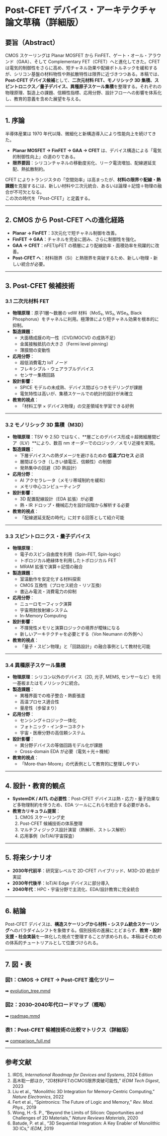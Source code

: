 # Post-CFET デバイス・アーキテクチャ 論文草稿（詳細版）

## 要旨（Abstract）
CMOS スケーリングは Planar MOSFET から FinFET、ゲート・オール・アラウンド（GAA）、そして Complementary FET（CFET）へと進化してきた。CFET は電気的制御性をさらに高め、短チャネル効果や配線ボトルネックを緩和するが、シリコン基盤の材料物性や熱拡散特性は限界に近づきつつある。本稿では、**Post-CFET デバイス候補**として、**二次元材料 FET、モノリシック 3D 集積、スピントロニクス／量子デバイス、異種原子スケール集積**を整理する。それぞれの物理原理、製造上の課題、信頼性指標、応用分野、設計フローへの影響を体系化し、教育的意義を含めた展望を与える。

---

## 1. 序論
半導体産業は 1970 年代以降、微細化と新構造導入により性能向上を続けてきた。  
- **Planar MOSFET → FinFET → GAA → CFET** は、デバイス構造による「電気的制御性向上」の道のりである。  
- **限界要因**：シリコンチャネルの移動度劣化、リーク電流増加、配線遅延支配、熱拡散制約。  

CFET によりトランジスタの「空間効率」は高まったが、**材料の限界**や**配線・熱課題**を克服するには、新しい材料や三次元統合、あるいは論理＋記憶＋物理の融合が不可欠となる。  
この次の時代を「Post-CFET」と定義する。  

---

## 2. CMOS から Post-CFET への進化経路
- **Planar → FinFET**：3次元化で短チャネル制御を改善。  
- **FinFET → GAA**：チャネルを完全に囲み、さらに制御性を強化。  
- **GAA → CFET**：nFET/pFET の積層により配線効率・面積効率を飛躍的に改善。  
- **Post-CFET へ**：材料限界（Si）と熱限界を突破するため、新しい物理・新しい統合が必要。  

---

## 3. Post-CFET 候補技術

### 3.1 二次元材料 FET
- **物理原理**：原子1層〜数層の vdW 材料（MoS₂, WS₂, WSe₂, Black Phosphorus）をチャネルに利用。極薄体により短チャネル効果を根本的に抑制。  
- **製造課題**：
  - 大面積成膜の均一性（CVD/MOCVD の成熟不足）  
  - 金属接触抵抗の大きさ（Fermi level pinning）  
  - 薄膜間の変動性  
- **応用分野**：
  - 超低消費電力 IoT ノード  
  - フレキシブル・ウェアラブルデバイス  
  - センサー集積回路  
- **設計影響**：
  - SPICE モデルの未成熟、デバイス間ばらつきモデリングが課題  
  - 電気特性は高いが、集積スケールでの統計的設計が未確立  
- **教育的視点**：
  - 「材料工学 × デバイス物理」の交差領域を学習できる好例  

---

### 3.2 モノリシック 3D 集積（M3D）
- **物理原理**：TSV や 2.5D ではなく、**層ごとのデバイス形成＋超微細層間ビア（ILV）**により、数百 nm オーダーでのロジック／メモリ近接を実現。  
- **製造課題**：
  - 下層デバイスへの熱ダメージを避けるための **低温プロセス** 必須  
  - 層間ばらつき（しきい値電圧、信頼性）の制御  
  - 発熱集中の回避（3D 熱設計）  
- **応用分野**：
  - AI アクセラレータ（メモリ帯域制約を緩和）  
  - メモリ中心コンピューティング  
- **設計影響**：
  - 3D 配置配線設計（EDA 拡張）が必要  
  - 熱・IR ドロップ・機械応力を設計段階から解析する必要  
- **教育的視点**：
  - 「配線遅延支配の時代」に対する回答として紹介可能  

---

### 3.3 スピントロニクス・量子デバイス
- **物理原理**：
  - 電子のスピン自由度を利用（Spin-FET, Spin-logic）  
  - トポロジカル絶縁体を利用したトポロジカル FET  
  - MRAM 拡張で演算＋記憶の融合  
- **製造課題**：
  - 室温動作を安定化する材料探索  
  - CMOS 互換性（プロセス統合・リソ互換）  
  - 書込み電流・消費電力の抑制  
- **応用分野**：
  - ニューロモーフィック演算  
  - 宇宙用耐放射線システム  
  - In-Memory Computing  
- **設計影響**：
  - 不揮発性メモリと演算ロジックの境界が曖昧になる  
  - 新しいアーキテクチャを必要とする（Von Neumann の外側へ）  
- **教育的視点**：
  - 「量子・スピン物理」と「回路設計」の融合事例として教材化可能  

---

### 3.4 異種原子スケール集積
- **物理原理**：シリコン以外のデバイス（2D, 光子, MEMS, センサーなど）を同一基板またはモノリシックに統合。  
- **製造課題**：
  - 異種界面での格子整合・熱膨張差  
  - 高温プロセス適合性  
  - 量産性（歩留まり）  
- **応用分野**：
  - センシング＋ロジック一体化  
  - フォトニック・インターコネクト  
  - 宇宙・医療分野の高信頼システム  
- **設計影響**：
  - 異分野デバイスの等価回路モデル化が課題  
  - Cross-domain EDA が必要（電気＋光＋機械）  
- **教育的視点**：
  - 「More-than-Moore」の代表例として教育的に整理しやすい  

---

## 4. 設計・教育的観点
- **SystemDK / AITL の必要性**：Post-CFET デバイスは熱・応力・量子効果など多物理制約を伴うため、EDA ツールにこれらを統合する必要がある。  
- **教育カリキュラム提案**：  
  1. CMOS スケーリング史  
  2. Post-CFET 候補技術の体系整理  
  3. マルチフィジックス設計演習（熱解析、ストレス解析）  
  4. 応用事例（IoT/AI/宇宙探査）  

---

## 5. 将来シナリオ
- **2030年代前半**：研究室レベルで 2D-CFET ハイブリッド、M3D-2D 統合が実証  
- **2030年代後半**：IoT/AI Edge デバイスに部分導入  
- **2040年代**：HPC・宇宙分野で主流化、EDA/設計教育に完全統合  

---

## 6. 結論
Post-CFET デバイスは、**構造スケーリングから材料・システム統合スケーリング**へのパラダイムシフトを象徴する。個別技術の進展にとどまらず、**教育・設計支援・社会実装**を一体化した視点で整理することが求められる。本稿はそのための体系的チュートリアルとして位置づけられる。  

---

## 7. 図・表

### 図1：CMOS → CFET → Post-CFET 進化ツリー
➡ [evolution_tree.mmd](./figures/evolution_tree.mmd)

### 図2：2030–2040年代ロードマップ（概略）
➡ [roadmap.mmd](./figures/roadmap.mmd)

### 表1：Post-CFET 候補技術の比較マトリクス（詳細版）
➡ [comparison_full.md](./figures/comparison_full.md)

---

## 参考文献
1. IRDS, *International Roadmap for Devices and Systems*, 2024 Edition  
2. 高木聡一郎ほか, “2D材料FETのCMOS限界突破可能性,” *IEDM Tech Digest*, 2023  
3. Liu et al., “Monolithic 3D Integration for Memory-Centric Computing,” *Nature Electronics*, 2022  
4. Fert et al., “Spintronics: The Future of Logic and Memory,” *Rev. Mod. Phys.*, 2019  
5. Wong, H.-S. P., “Beyond the Limits of Silicon: Opportunities and Challenges of 2D Materials,” *Nature Reviews Materials*, 2020  
6. Batude, P. et al., “3D Sequential Integration: A Key Enabler of Monolithic 3D ICs,” *IEDM*, 2019  
